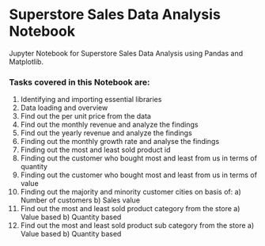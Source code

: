 # Superstore Sales Data Analysis Notebook
Jupyter Notebook for Superstore Sales Data Analysis using Pandas and Matplotlib.

### Tasks covered in this Notebook are:

  1. Identifying and importing essential libraries
  2. Data loading and overview
  3. Find out the per unit price from the data
  4. Find out the monthly revenue and analyze the findings
  5. Find out the yearly revenue and analyze the findings
  6. Finding out the monthly growth rate and analyse the findings
  7. Finding out the most and least sold product id
  8. Finding out the customer who bought most and least from us in terms of quantity
  9. Finding out the customer who bought most and least from us in terms of value
  10. Finding out the majority and minority customer cities on basis of: a) Number of customers b) Sales value
  11. Find out the most and least sold product category from the store a) Value based b) Quantity based
  12. Find out the most and least sold product sub category from the store a) Value based b) Quantity based
